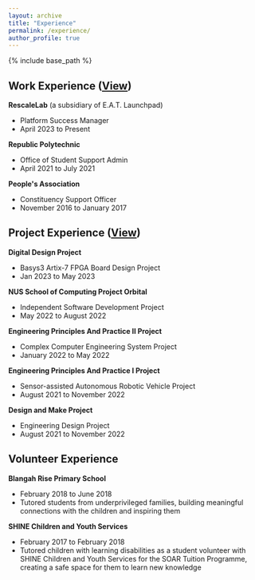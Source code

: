 ```yaml
---
layout: archive
title: "Experience"
permalink: /experience/
author_profile: true
---
```


{% include base_path %}

## Work Experience ([View](https://wilsonlee2000.github.io/workexperience/))  
**RescaleLab** (a subsidiary of E.A.T. Launchpad)
* Platform Success Manager  
* April 2023 to Present   

**Republic Polytechnic**  
* Office of Student Support Admin  
* April 2021 to July 2021  

**People's Association**  
* Constituency Support Officer  
* November 2016 to January 2017  

## Project Experience ([View](https://wilsonlee2000.github.io/projectexperience/))  
**Digital Design Project**  
* Basys3 Artix-7 FPGA Board Design Project  
* Jan 2023 to May 2023    

**NUS School of Computing Project Orbital**
* Independent Software Development Project
* May 2022 to August 2022

**Engineering Principles And Practice II Project**   
* Complex Computer Engineering System Project  
* January 2022 to May 2022   

**Engineering Principles And Practice I Project**   
* Sensor-assisted Autonomous Robotic Vehicle Project    
* August 2021 to November 2022   

**Design and Make Project**  
* Engineering Design Project  
* August 2021 to November 2022  

## Volunteer Experience
**Blangah Rise Primary School**
* February 2018 to June 2018  
* Tutored students from underprivileged families, building meaningful connections with the children and inspiring them  

**SHINE Children and Youth Services**  
* February 2017 to February 2018  
* Tutored children with learning disabilities as a student volunteer with SHINE Children and Youth Services for the SOAR Tuition Programme, creating a safe space for them to learn new knowledge
